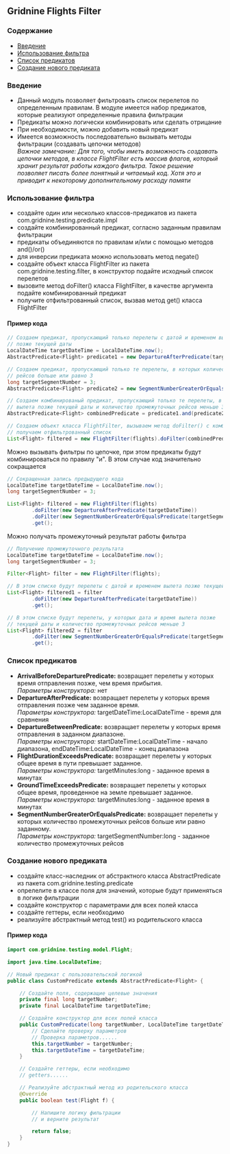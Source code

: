 ## Gridnine Flights Filter

### Содержание

- [Введение](#введение)
- [Использование фильтра](#использование-фильтра)
- [Список предикатов](#список-предикатов)
- [Создание нового предиката](#создание-нового-предиката)

### Введение

- Данный модуль позволяет фильтровать список перелетов по определенным правилам. В модуле имеется набор
предикатов, которые реализуют определенные правила фильтрации 
- Предикаты можно логически комбинировать или сделать отрицание
- При необходимости, можно добавить новый предикат 
- Имеется возможность последовательно вызывать методы фильтрации (создавать цепочки методов)  
*Важное замечание: Для того, чтобы иметь возможность создавать цепочки методов, в классе
FlightFilter есть массив флагов, который хранит результат работы каждого фильтра.
Такое решение позволяет писать более понятный и читаемый код. Хотя это и приводит к
некоторому дополнительному расходу памяти*

### Использование фильтра

- создайте один или несколько классов-предикатов из пакета com.gridnine.testing.predicate.impl
- создайте комбинированный предикат, согласно заданным правилам фильтрации
- предикаты объединяются по правилам и/или с помощью методов and()/or()
- для инверсии предиката можно использовать метод negate()
- создайте объект класса FlightFilter из пакета com.gridnine.testing.filter, в конструктор подайте исходный список перелетов
- вызовите метод doFilter() класса FlightFilter, в качестве аргумента подайте комбинированный предикат
- получите отфильтрованный список, вызвав метод get() класса FlightFilter

#### Пример кода

```java     
// Создаем предикат, пропускающий только перелеты с датой и временем вылета
// позже текущей даты
LocalDateTime targetDateTime = LocalDateTime.now();
AbstractPredicate<Flight> predicate1 = new DepartureAfterPredicate(targetDateTime);

// Создаем предикат, пропускающий только те перелеты, в которых количество промежуточных
// рейсов больше или равно 3
long targetSegmentNumber = 3;
AbstractPredicate<Flight> predicate2 = new SegmentNumberGreaterOrEqualsPredicate(targetSegmentNumber);

// Создаем комбинированый предикат, пропускающий только те перелеты, в которых дата и время
// вылета позже текущей даты и количество промежуточных рейсов меньше 3
AbstractPredicate<Flight> combinedPredicate = predicate1.and(predicate2.negate());

// Создаем объект класса FlightFilter, вызываем метод doFilter() с комбинированным предикатом,
// получаем отфильтрованный список
List<Flight> filtered = new FlightFilter(flights).doFilter(combinedPredicate).get();
```

Можно вызывать фильтры по цепочке, при этом предикаты будут комбинироваться по правилу "и".
В этом случае код значительно сокращается

```java
// Сокращенная запись предыдущего кода
LocalDateTime targetDateTime = LocalDateTime.now();
long targetSegmentNumber = 3;

List<Flight> filtered = new FlightFilter(flights)
        .doFilter(new DepartureAfterPredicate(targetDateTime))
        .doFilter(new SegmentNumberGreaterOrEqualsPredicate(targetSegmentNumber).negate())
        .get();
```

Можно получать промежуточный результат работы фильтра

```java
// Получение промежуточного результата
LocalDateTime targetDateTime = LocalDateTime.now();
long targetSegmentNumber = 3;

Filter<Flight> filter = new FlightFilter(flights);

// В этом списке будут перелеты с датой и временем вылета позже текущей даты
List<Flight> filtered1 = filter
        .doFilter(new DepartureAfterPredicate(targetDateTime))
        .get();

// В этом списке будут перелеты, у которых дата и время вылета позже
// текущей даты и количество промежуточных рейсов меньше 3
List<Flight> filtered2 = filter
        .doFilter(new SegmentNumberGreaterOrEqualsPredicate(targetSegmentNumber).negate())
        .get();
```

### Список предикатов

- **ArrivalBeforeDeparturePredicate:** возвращает перелеты у которых время отправления позже, чем время
прибытия.  
*Параметры конструктора:* нет
- **DepartureAfterPredicate:** возвращает перелеты у которых время отправления позже
чем заданное время.  
*Параметры конструктора:* targetDateTime:LocalDateTime - время для сравнения
- **DepartureBetweenPredicate:** возвращает перелеты у которых время отправления в заданном
    диапазоне.  
*Параметры конструктора:* startDateTime:LocalDateTime - начало диапазона,
  endDateTime:LocalDateTime - конец диапазона
- **FlightDurationExceedsPredicate:** возвращает перелеты у которых общее время в пути
превышает заданное.  
*Параметры конструктора:* targetMinutes:long - заданное время в минутах
- **GroundTimeExceedsPredicate:** возвращает перелеты у которых общее время, проведенное на
земле превышает заданное.  
*Параметры конструктора:* targetMinutes:long - заданное время в минутах
- **SegmentNumberGreaterOrEqualsPredicate:** возвращает перелеты у которых количество промежуточных
рейсов больше или равно заданному.  
*Параметры конструктора:* targetSegmentNumber:long - заданное
количество промежуточных рейсов

### Создание нового предиката

- создайте класс-наследник от абстрактного класса AbstractPredicate из пакета com.gridnine.testing.predicate
- опрелелите в классе поля для значений, которые будут применяться в логике фильтрации
- создайте конструктор с параметрами для всех полей класса
- создайте геттеры, если необходимо
- реализуйте абстрактный метод test() из родительского класса

#### Пример кода

```java
import com.gridnine.testing.model.Flight;

import java.time.LocalDateTime;

// Новый предикат с пользовательской логикой
public class CustomPredicate extends AbstractPredicate<Flight> {

    // Создайте поля, содержащие целевые значения
    private final long targetNumber;
    private final LocalDateTime targetDateTime;

    // Создайте конструктор для всех полей класса
    public CustomPredicate(long targetNumber, LocalDateTime targetDateTime) {
        // Сделайте проверку параметров
        // Проверка параметров......
        this.targetNumber = targetNumber;
        this.targetDateTime = targetDateTime;
    }

    // Создайте геттеры, если необходимо
    // getters......

    // Реализуйте абстрактный метод из родительского класса
    @Override
    public boolean test(Flight f) {

        // Напишите логику фильтрации
        // и верните результат

        return false;
    }
}
```
